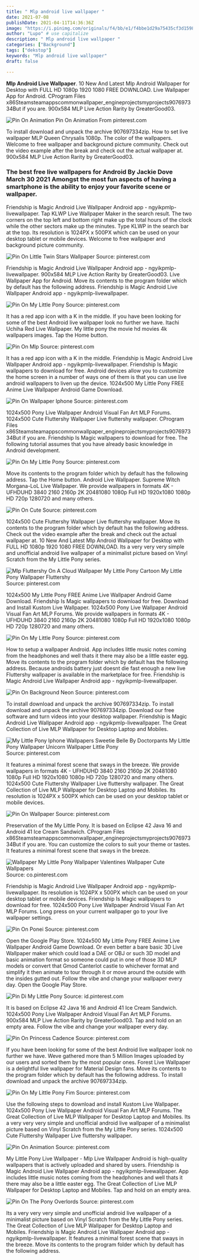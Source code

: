 ```yaml
---
title: " Mlp android live wallpaper "
date: 2021-07-08
publishDate: 2021-04-11T14:36:36Z
image: "https://i.pinimg.com/originals/f4/bb/e1/f4bbe1d29a75435cf3d1598df6c1e388.png"
author: "Lupo" # use capitalize
description: " Mlp android live wallpaper "
categories: ["Background"]
tags: ["dekstop"]
keywords: "Mlp android live wallpaper"
draft: false

---
```



**Mlp Android Live Wallpaper**. 10 New And Latest Mlp Android Wallpaper for Desktop with FULL HD 1080p 1920 1080 FREE DOWNLOAD. Live Wallpaper App for Android. CProgram Files x86Steamsteamappscommonwallpaper_engineprojectsmyprojects907697334But if you are. 900x584 MLP Live Action Rarity by GreaterGood03.

![Pin On Animation](https://i.pinimg.com/originals/81/00/cf/8100cfa1a8c4bfb5fecb6861ed237933.jpg "Pin On Animation")
Pin On Animation From pinterest.com


To install download and unpack the archive 907697334zip. How to set live wallpaper MLP Queen Chrysalis 1080p. The color of the wallpapers. Welcome to free wallpaper and background picture community. Check out the video example after the break and check out the actual wallpaper at. 900x584 MLP Live Action Rarity by GreaterGood03.

### The best free live wallpapers for Android By Jackie Dove March 30 2021 Amongst the most fun aspects of having a smartphone is the ability to enjoy your favorite scene or wallpaper.

Friendship is Magic Android Live Wallpaper Android app - ngyikpmlp-livewallpaper. Tap KLWP Live Wallpaper Maker in the search result. The two corners on the top left and bottom right make up the total hours of the clock while the other sectors make up the minutes. Type KLWP in the search bar at the top. Its resolution is 1024PX x 500PX which can be used on your desktop tablet or mobile devices. Welcome to free wallpaper and background picture community.


![Pin On Little Twin Stars Wallpaper](https://i.pinimg.com/originals/54/14/28/541428043c99a9739a6817709192e69f.jpg "Pin On Little Twin Stars Wallpaper")
Source: pinterest.com

Friendship is Magic Android Live Wallpaper Android app - ngyikpmlp-livewallpaper. 900x584 MLP Live Action Rarity by GreaterGood03. Live Wallpaper App for Android. Move its contents to the program folder which by default has the following address. Friendship is Magic Android Live Wallpaper Android app - ngyikpmlp-livewallpaper.

![Pin On My Little Pony](https://i.pinimg.com/originals/12/ec/20/12ec2048a2a3fda3570bf4d78b9cfa47.jpg "Pin On My Little Pony")
Source: pinterest.com

It has a red app icon with a K in the middle. If you have been looking for some of the best Android live wallpaper look no further we have. Itachi Uchiha Red Live Wallpaper. My little pony the movie hd movies 4k wallpapers images. Tap the Home button.

![Pin On Mlp](https://i.pinimg.com/originals/99/0c/34/990c34352448385b421187c442f71bc1.png "Pin On Mlp")
Source: pinterest.com

It has a red app icon with a K in the middle. Friendship is Magic Android Live Wallpaper Android app - ngyikpmlp-livewallpaper. Friendship Is Magic wallpapers to download for free. Android devices allow you to customize the home screen in a number of ways one of them is that you can use live android wallpapers to liven up the device. 1024x500 My Little Pony FREE Anime Live Wallpaper Android Game Download.

![Pin On Wallpaper Iphone](https://i.pinimg.com/originals/f9/e5/72/f9e5725b5d592672f3a229acdb2af500.jpg "Pin On Wallpaper Iphone")
Source: pinterest.com

1024x500 Pony Live Wallpaper Android Visual Fan Art MLP Forums. 1024x500 Cute Fluttershy Wallpaper Live fluttershy wallpaper. CProgram Files x86Steamsteamappscommonwallpaper_engineprojectsmyprojects907697334But if you are. Friendship Is Magic wallpapers to download for free. The following tutorial assumes that you have already basic knowledge in Android development.

![Pin On My Little Pony](https://i.pinimg.com/originals/71/c7/5c/71c75cfdef99016c57c7c7f1f296d04d.jpg "Pin On My Little Pony")
Source: pinterest.com

Move its contents to the program folder which by default has the following address. Tap the Home button. Android Live Wallpaper. Supreme Witch Morgana-LoL Live Wallpaper. We provide wallpapers in formats 4K - UFHDUHD 3840 2160 2160p 2K 20481080 1080p Full HD 1920x1080 1080p HD 720p 1280720 and many others.

![Pin On Cute](https://i.pinimg.com/originals/1e/aa/5f/1eaa5f3f95d42bd071ce0771aadc4255.jpg "Pin On Cute")
Source: pinterest.com

1024x500 Cute Fluttershy Wallpaper Live fluttershy wallpaper. Move its contents to the program folder which by default has the following address. Check out the video example after the break and check out the actual wallpaper at. 10 New And Latest Mlp Android Wallpaper for Desktop with FULL HD 1080p 1920 1080 FREE DOWNLOAD. Its a very very very simple and unofficial android live wallpaper of a minimalist picture based on Vinyl Scratch from the My Little Pony series.

![Mlp Fluttershy On A Cloud Wallpaper My Little Pony Cartoon My Little Pony Wallpaper Fluttershy](https://i.pinimg.com/originals/db/ca/3c/dbca3cc860757029ea8ff13c70974e5d.jpg "Mlp Fluttershy On A Cloud Wallpaper My Little Pony Cartoon My Little Pony Wallpaper Fluttershy")
Source: pinterest.com

1024x500 My Little Pony FREE Anime Live Wallpaper Android Game Download. Friendship Is Magic wallpapers to download for free. Download and Install Kustom Live Wallpaper. 1024x500 Pony Live Wallpaper Android Visual Fan Art MLP Forums. We provide wallpapers in formats 4K - UFHDUHD 3840 2160 2160p 2K 20481080 1080p Full HD 1920x1080 1080p HD 720p 1280720 and many others.

![Pin On My Little Pony](https://i.pinimg.com/originals/d3/47/45/d347451fdcc952267cceb5856c4fb11e.png "Pin On My Little Pony")
Source: pinterest.com

How to setup a wallpaper Android. App includes little music notes coming from the headphones and well thats it there may also be a little easter egg. Move its contents to the program folder which by default has the following address. Because androids battery just doesnt die fast enough a new live Fluttershy wallpaper is available in the marketplace for free. Friendship is Magic Android Live Wallpaper Android app - ngyikpmlp-livewallpaper.

![Pin On Background Neon](https://i.pinimg.com/originals/b8/24/d6/b824d6240421627fd839ceffda3c1194.jpg "Pin On Background Neon")
Source: pinterest.com

To install download and unpack the archive 907697334zip. To install download and unpack the archive 907697334zip. Download our free software and turn videos into your desktop wallpaper. Friendship is Magic Android Live Wallpaper Android app - ngyikpmlp-livewallpaper. The Great Collection of Live MLP Wallpaper for Desktop Laptop and Mobiles.

![My Little Pony Iphone Wallpapers Sweetie Belle By Doctorpants My Little Pony Wallpaper Unicorn Wallpaper Little Pony](https://i.pinimg.com/originals/e4/65/3f/e4653f87c81353565f082d94552bd986.jpg "My Little Pony Iphone Wallpapers Sweetie Belle By Doctorpants My Little Pony Wallpaper Unicorn Wallpaper Little Pony")
Source: pinterest.com

It features a minimal forest scene that sways in the breeze. We provide wallpapers in formats 4K - UFHDUHD 3840 2160 2160p 2K 20481080 1080p Full HD 1920x1080 1080p HD 720p 1280720 and many others. 1024x500 Cute Fluttershy Wallpaper Live fluttershy wallpaper. The Great Collection of Live MLP Wallpaper for Desktop Laptop and Mobiles. Its resolution is 1024PX x 500PX which can be used on your desktop tablet or mobile devices.

![Pin On Wallpaper](https://i.pinimg.com/originals/ad/d1/13/add113ee0922bf03e8bed23743ef3e14.jpg "Pin On Wallpaper")
Source: pinterest.com

Preservation of the My Little Pony. It is based on Eclipse 42 Java 16 and Android 41 Ice Cream Sandwich. CProgram Files x86Steamsteamappscommonwallpaper_engineprojectsmyprojects907697334But if you are. You can customize the colors to suit your theme or tastes. It features a minimal forest scene that sways in the breeze.

![Wallpaper My Little Pony Wallpaper Valentines Wallpaper Cute Wallpapers](https://i.pinimg.com/originals/ce/a8/ce/cea8ce2f52baa54c899f18e4a687bbfa.jpg "Wallpaper My Little Pony Wallpaper Valentines Wallpaper Cute Wallpapers")
Source: co.pinterest.com

Friendship is Magic Android Live Wallpaper Android app - ngyikpmlp-livewallpaper. Its resolution is 1024PX x 500PX which can be used on your desktop tablet or mobile devices. Friendship Is Magic wallpapers to download for free. 1024x500 Pony Live Wallpaper Android Visual Fan Art MLP Forums. Long press on your current wallpaper go to your live wallpaper settings.

![Pin On Ponei](https://i.pinimg.com/originals/7c/d5/3b/7cd53b0858e1eea50e7bed632d823396.jpg "Pin On Ponei")
Source: pinterest.com

Open the Google Play Store. 1024x500 My Little Pony FREE Anime Live Wallpaper Android Game Download. Or even better a bare basic 3D Live Wallpaper maker which could load a DAE or OBJ or such 3D model and basic animation format so someone could put in one of those 3D MLP models or convert that Gmod Canterlot castle to whichever format and simplify it then animate to tour through it or move around the outside with the insides gutted out. Follow the vibe and change your wallpaper every day. Open the Google Play Store.

![Pin Di My Little Pony](https://i.pinimg.com/originals/b6/44/3f/b6443fc3bdeed17b09999f91c6084173.jpg "Pin Di My Little Pony")
Source: id.pinterest.com

It is based on Eclipse 42 Java 16 and Android 41 Ice Cream Sandwich. 1024x500 Pony Live Wallpaper Android Visual Fan Art MLP Forums. 900x584 MLP Live Action Rarity by GreaterGood03. Tap and hold on an empty area. Follow the vibe and change your wallpaper every day.

![Pin On Princess Cadence](https://i.pinimg.com/originals/27/ee/6a/27ee6a21c6cedcc272fc81f3c5d56936.jpg "Pin On Princess Cadence")
Source: pinterest.com

If you have been looking for some of the best Android live wallpaper look no further we have. Weve gathered more than 5 Million Images uploaded by our users and sorted them by the most popular ones. Forest Live Wallpaper is a delightful live wallpaper for Material Design fans. Move its contents to the program folder which by default has the following address. To install download and unpack the archive 907697334zip.

![Pin On My Little Pony Fim](https://i.pinimg.com/originals/2c/57/ea/2c57eaaac193ce6f5e923d70cc28603f.jpg "Pin On My Little Pony Fim")
Source: pinterest.com

Use the following steps to download and install Kustom Live Wallpaper. 1024x500 Pony Live Wallpaper Android Visual Fan Art MLP Forums. The Great Collection of Live MLP Wallpaper for Desktop Laptop and Mobiles. Its a very very very simple and unofficial android live wallpaper of a minimalist picture based on Vinyl Scratch from the My Little Pony series. 1024x500 Cute Fluttershy Wallpaper Live fluttershy wallpaper.

![Pin On Animation](https://i.pinimg.com/originals/81/00/cf/8100cfa1a8c4bfb5fecb6861ed237933.jpg "Pin On Animation")
Source: pinterest.com

My Little Pony Live Wallpaper - Mlp Live Wallpaper Android is high-quality wallpapers that is actively uploaded and shared by users. Friendship is Magic Android Live Wallpaper Android app - ngyikpmlp-livewallpaper. App includes little music notes coming from the headphones and well thats it there may also be a little easter egg. The Great Collection of Live MLP Wallpaper for Desktop Laptop and Mobiles. Tap and hold on an empty area.

![Pin On The Pony Overlords](https://i.pinimg.com/originals/f4/bb/e1/f4bbe1d29a75435cf3d1598df6c1e388.png "Pin On The Pony Overlords")
Source: pinterest.com

Its a very very very simple and unofficial android live wallpaper of a minimalist picture based on Vinyl Scratch from the My Little Pony series. The Great Collection of Live MLP Wallpaper for Desktop Laptop and Mobiles. Friendship is Magic Android Live Wallpaper Android app - ngyikpmlp-livewallpaper. It features a minimal forest scene that sways in the breeze. Move its contents to the program folder which by default has the following address.

